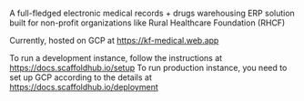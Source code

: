 A full-fledged electronic medical records + drugs warehousing ERP solution
built for non-profit organizations like Rural Healthcare Foundation (RHCF)

Currently, hosted on GCP at https://kf-medical.web.app

To run a development instance, follow the instructions at https://docs.scaffoldhub.io/setup
To run production instance, you need to set up GCP according to the details at https://docs.scaffoldhub.io/deployment 
